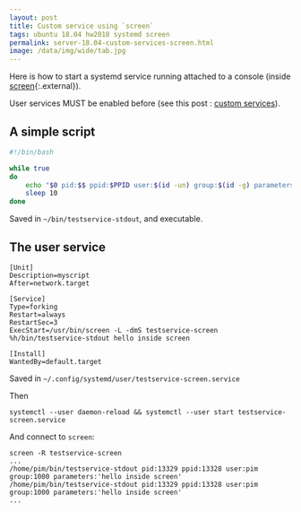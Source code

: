 ```yaml
---
layout: post
title: Custom service using `screen`
tags: ubuntu 18.04 hw2018 systemd screen
permalink: server-18.04-custom-services-screen.html
image: /data/img/wide/tab.jpg
---
```


Here is how to start a systemd service running attached to a console (inside [screen](https://linux.die.net/man/1/screen){:.external}).

User services MUST be enabled before (see this post : [custom services](/server-18.04-custom-services.html)).

## A simple script
```bash
#!/bin/bash

while true
do
	echo "$0 pid:$$ ppid:$PPID user:$(id -un) group:$(id -g) parameters:'$@'"
	sleep 10
done
```
Saved in `~/bin/testservice-stdout`, and executable.

## The user service
```config
[Unit]
Description=myscript
After=network.target

[Service]
Type=forking
Restart=always
RestartSec=3
ExecStart=/usr/bin/screen -L -dmS testservice-screen %h/bin/testservice-stdout hello inside screen

[Install]
WantedBy=default.target
```
Saved in `~/.config/systemd/user/testservice-screen.service`

Then
```console
systemctl --user daemon-reload && systemctl --user start testservice-screen.service
```

And connect to `screen`:
```console
screen -R testservice-screen
...
/home/pim/bin/testservice-stdout pid:13329 ppid:13328 user:pim group:1000 parameters:'hello inside screen'
/home/pim/bin/testservice-stdout pid:13329 ppid:13328 user:pim group:1000 parameters:'hello inside screen'
...
```
